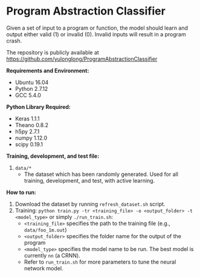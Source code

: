 Program Abstraction Classifier
===================================
Given a set of input to a program or function, the model should learn and output either valid (1) or invalid (0).
Invalid inputs will result in a program crash.

The repository is publicly available at https://github.com/yulonglong/ProgramAbstractionClassifier  

**Requirements and Environment:**  
- Ubuntu 16.04  
- Python 2.7.12  
- GCC 5.4.0  

**Python Library Required:**  
- Keras 1.1.1  
- Theano 0.8.2  
- h5py 2.7.1  
- numpy 1.12.0  
- scipy 0.19.1  

**Training, development, and test file:**

1. `data/*`  
    - The dataset which has been randomly generated. Used for all training, development, and test, with active learning.

**How to run:**

1. Download the dataset by running `refresh_dataset.sh` script.  
2. Training: `python train.py -tr <training_file> -o <output_folder> -t <model_type>` or simply `./run_train.sh`:  
    - `<training_file>` specifies the path to the training file (e.g., `data/foo_1m.out`)  
    - `<output_folder>` specifies the folder name for the output of the program  
    - `<model_type>` specifies the model name to be run. The best model is currently `nn` (a CRNN).
    - Refer to `run_train.sh` for more parameters to tune the neural network model.

